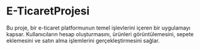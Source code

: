 # E-TicaretProjesi
Bu proje, bir e-ticaret platformunun temel işlevlerini içeren bir uygulamayı kapsar. Kullanıcıların hesap oluşturmasını, ürünleri görüntülemesini, sepete eklemesini ve satın alma işlemlerini gerçekleştirmesini sağlar. 
